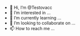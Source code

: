 - 👋 Hi, I’m @Testovacc
- 👀 I’m interested in ...
- 🌱 I’m currently learning ...
- 💞️ I’m looking to collaborate on ...
- 📫 How to reach me ...

<!---
Testovacc/Testovacc is a ✨ special ✨ repository because its `README.md` (this file) appears on your GitHub profile.
You can click the Preview link to take a look at your changes.
--->
